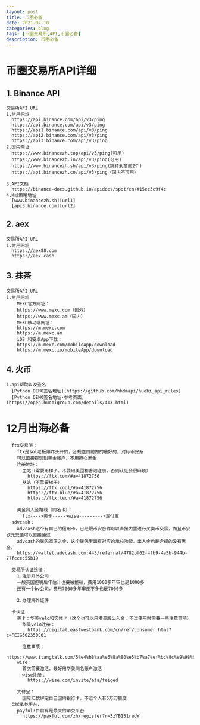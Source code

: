 ```yaml
---
layout: post
title: 币圈必备
date: 2021-07-10
categories: blog
tags: [币圈交易所,API,币圈必备]
description: 币圈必备
---
```



# 币圈交易所API详细

## **1. Binance API**
    交易所API URL
    1.常用网址
      https://api.binance.com/api/v3/ping
      https://api.binance.com/api/v3/ping
      https://api1.binance.com/api/v3/ping
      https://api2.binance.com/api/v3/ping
      https://api3.binance.com/api/v3/ping
    2.国内网址
      https://www.binancezh.top/api/v3/ping(可用)
      https://www.binancezh.in/api/v3/ping(可用)
      https://www.binancezh.sh/api/v3/ping(跳转到前面2个)
      https://api.binancezh.co/api/v3/ping（国内不可用）

    3.API文档
      https://binance-docs.github.io/apidocs/spot/cn/#15ec3c9f4c
    4.K线策略地址
      [www.binancezh.sh][url1]
      [api3.binance.com][url2]

## **2. aex**
    交易所API URL
    1.常用网址
      https://aex88.com
      https://aex.cash

## **3. 抹茶**
    交易所API URL
    1.常用网址
        MEXC官方网址：
        https://www.mexc.com（国外）
        https://www.mexc.am（国内）
        MEXC移动端网址：
        https://m.mexc.com
        https://m.mexc.am
        iOS 和安卓App下载：
        https://m.mexc.com/mobileApp/download
        https://m.mexc.io/mobileApp/download

## **4. 火币**
    1.api帮助以及签名
      [Python DEMO签名地址](https://github.com/hbdmapi/huobi_api_rules)
      [Python DEMO签名地址-参考页面](https://open.huobigroup.com/details/413.html)

# 12月出海必备
  ```命令行说明
    ftx交易所：
      ftx是sol老板爆炸头开的，合规性目前做的最好的，对标币安系
      可以直接提现到美金账户，不用担心黑金
      注册地址：
        主站（需要用梯子，不要用美国和香港注册，否则认证会很麻烦）
          https://ftx.com/#a=41872756
        从站（不需要梯子）
          https://ftx.cool/#a=41872756
          https://ftx.blue/#a=41872756
          https://ftx.tech/#a=41872756

      美金出入金路线（同名卡）：
        ftx---->美卡----->wise--------->支付宝
    advcash：
      advcash这个有自己的信用卡，已经跟币安合作可以直接内置进行买卖币交易，而且币安欧元充值可以直接通过
      advcash的钱包充值入金，这个钱包里面有对应的承兑功能。出入金也是合规的没有黑金。
      https://wallet.advcash.com:443/referral/4782bf62-4fb9-4a5b-944b-77fccec55b19

    交易所认证途径：
      1.注册开外公司
      一般英国但明后年估计也要被整顿，费用1000多年审也是1000多
      还有一个bv公司，费用7000多年审差不多也是7000多

      2.办理海外证件

    卡认证
      美卡：华美velo和实体卡（这个也可以用港美股出入金，不过使用时需要一些注意事项）
        华美velo注册：
          https://digital.eastwestbank.com/cn/ref/consumer.html?c=FEIG502350C01

        注意事项：
          https://www.itangtalk.com/5%e4%b8%aa%e6%8a%80%e5%b7%a7%ef%bc%8c%e9%98%b2%e6%ad%a2velo%e7%be%8e%e5%9b%bd%e5%8d%8e%e7%be%8e%e9%93%b6%e8%a1%8c%e9%98%b2%e5%86%bb%e7%bb%93%e5%b0%81%e5%8f%b7/
      wise:
        首次需要激活，最好用华美同名账户激活
        wise注册：
          https://wise.com/invite/ata/feiged

      支付宝：
        国际汇款绑定自己国内银行卡，不过个人有5万刀额度
    C2C承兑平台:
      payful:目前算是最大的承兑平台
        https://paxful.com/zh/register?r=3zYB151redW

  ```


[url1]: https://www.binancezh.sh/api/v3/klines?symbol=1INCHUSDT&startTime=1625500800000&endTime=1625846399000&limit=1000&interval=1d
[url2]: https://api3.binance.com/api/v3/klines?symbol=1INCHUSDT&startTime=1625500800000&endTime=1625846399000&limit=1000&interval=1d